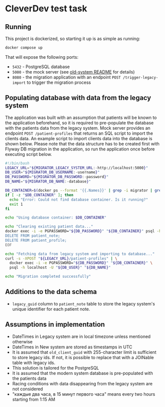 # CleverDev test task

## Running

This project is dockerized, so starting it up is as simple as running:

```bash
docker compose up
```

That will expose the following ports:

- `5432` - PostgreSQL database
- `5000` - the mock server (see [old-system README](old-system/README.md) for details)
- `8080` - the migration application with an endpoint `POST /trigger-legacy-import` to trigger the
  migration process

## Populating database with data from the legacy system

The application was built with an assumption that patients will be known to the application
beforehand, so it is required to pre-populate the database with the patients data from the legacy
system. Mock server provides an endpoint `POST /patient-profiles` that returns an SQL script to
import the clients data.
An example script to import clients data into the database is shown below. Please note that the data
structure has to be created first with Flyway DB migration in the application, so run the
application once before executing script below.

```bash
#!/bin/bash
LEGACY_URL="${MIGRATOR_LEGACY_SYSTEM_URL:-http://localhost:5000}"
DB_USER="${MIGRATOR_DB_USERNAME:-username}"
DB_PASSWORD="${MIGRATOR_DB_PASSWORD:-password}"
DB_NAME="${MIGRATOR_DB_NAME:-database}"

DB_CONTAINER=$(docker ps --format '{{.Names}}' | grep -i migrator | grep -i database | head -n 1)
if [ -z "$DB_CONTAINER" ]; then
  echo "Error: Could not find database container. Is it running?"
  exit 1
fi

echo "Using database container: $DB_CONTAINER"

echo "Clearing existing patient data..."
docker exec -i -e PGPASSWORD="${DB_PASSWORD}" "${DB_CONTAINER}" psql -h localhost -U "${DB_USER}" "${DB_NAME}" <<EOF
DELETE FROM patient_note;
DELETE FROM patient_profile;
EOF

echo "Fetching data from legacy system and importing to database..."
curl -s -XPOST "${LEGACY_URL}/patient-profiles" | \
  docker exec -i -e PGPASSWORD="${DB_PASSWORD}" "${DB_CONTAINER}" \
  psql -h localhost -U "${DB_USER}" "${DB_NAME}"

echo "Migration completed successfully"
```

## Additions to the data schema

- `legacy_guid` column to `patient_note` table to store the legacy system's unique identifier for
  each patient note.

## Assumptions in implementation

- DateTimes in Legacy system are in local timezone unless mentioned otherwise
- DateTimes in New system are stored as timestamps in UTC
- It is assumed that `old_client_guid` with 255-character limit is sufficient to store legacy ids.
  If not, it is possible to replace that with a JOINable table with legacy ids.
- This solution is tailored for the PostgreSQL
- It is assumed that the modern system database is pre-populated with the patients data
- Racing conditions with data disappearing from the legacy system are not considered
- "каждые два часа, в 15 минут первого часа" means every two hours starting from 1:15 AM
